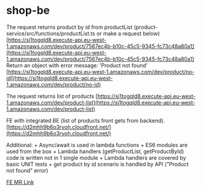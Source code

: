 # shop-be

The request returns product by id from productList (product-service/src/functions/productList.ts or make a request below)
[https://si1togqld8.execute-api.eu-west-1.amazonaws.com/dev/product/7567ec4b-b10c-45c5-9345-fc73c48a80a1](https://si1togqld8.execute-api.eu-west-1.amazonaws.com/dev/product/7567ec4b-b10c-45c5-9345-fc73c48a80a1)
Return an object with error message: 'Product not found'
[https://si1togqld8.execute-api.eu-west-1.amazonaws.com/dev/product/no-id](https://si1togqld8.execute-api.eu-west-1.amazonaws.com/dev/product/no-id)

The request returns list of products
[https://si1togqld8.execute-api.eu-west-1.amazonaws.com/dev/product-list](https://si1togqld8.execute-api.eu-west-1.amazonaws.com/dev/product-list)

FE with integrated BE (list of products front gets from backend).
[https://d2mhh9b6o3ryoh.cloudfront.net/](https://d2mhh9b6o3ryoh.cloudfront.net/)

Additional:
    + Async/await is used in lambda functions
    + ES6 modules are used from the box
    + Lambda handlers (getProductList, getProductById) code is written not in 1 single module
    + Lambda handlers are covered by basic UNIT tests
    + get product by id scenario is handled by API ("Product not found" error)

[FE MR Link](https://github.com/Ech0oo/shop-react-redux-cloudfront/pull/2)
